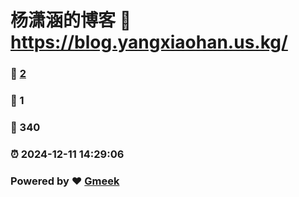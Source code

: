 # 杨潇涵的博客 :link: https://blog.yangxiaohan.us.kg/ 
### :page_facing_up: [2](https://blog.yangxiaohan.us.kg//tag.html) 
### :speech_balloon: 1 
### :hibiscus: 340 
### :alarm_clock: 2024-12-11 14:29:06 
### Powered by :heart: [Gmeek](https://github.com/Meekdai/Gmeek)
